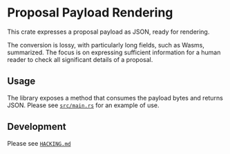 # Proposal Payload Rendering

This crate expresses a proposal payload as JSON, ready for rendering.

The conversion is lossy, with particularly long fields, such as Wasms, summarized. The focus is on expressing sufficient information for a human reader to check all significant details of a proposal.

## Usage

The library exposes a method that consumes the payload bytes and returns JSON. Please see [`src/main.rs`](src/main.rs) for an example of use.

## Development

Please see [`HACKING.md`](./HACKING.md)
